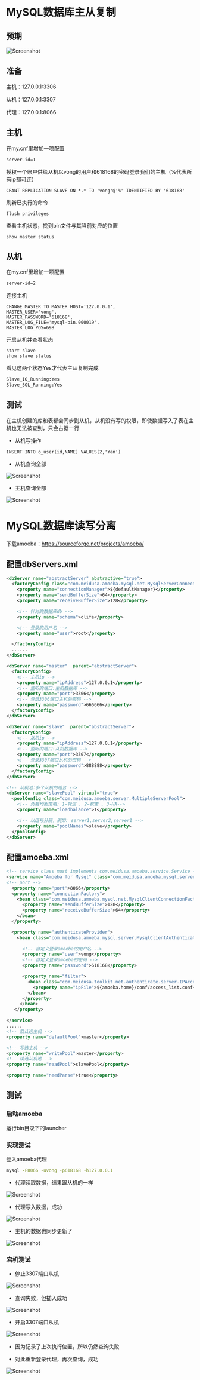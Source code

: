 # MySQL数据库主从复制

## 预期

![Screenshot](docs/rwdesigner.png)

## 准备

主机：127.0.0.1:3306

从机：127.0.0.1:3307

代理：127.0.0.1:8066

## 主机

在my.cnf里增加一项配置

``` xml
server-id=1
```

授权一个账户供给从机以vong的用户和618168的密码登录我们的主机（%代表所有ip都可连）

``` mysql
CRANT REPLICATION SLAVE ON *.* TO 'vong'@'%' IDENTIFIED BY '618168'
```

刷新已执行的命令

``` mysql
flush privileges
```

查看主机状态，找到bin文件与其当前对应的位置

``` mysql
show master status
```

## 从机

在my.cnf里增加一项配置

``` xml
server-id=2
```

连接主机

``` mysql
CHANGE MASTER TO MASTER_HOST='127.0.0.1', 
MASTER_USER='vong', 
MASTER_PASSWORD='618168', 
MASTER_LOG_FILE='mysql-bin.000019',
MASTER_LOG_POS=698
```

开启从机并查看状态

``` mysql
start slave
show slave status
```

看见这两个状态Yes才代表主从复制完成

``` bash
Slave_IO_Running:Yes
Slave_SOL_Running:Yes
```

## 测试

在主机创建的库和表都会同步到从机，从机没有写的权限，即使数据写入了表在主机也无法被查到，只会占据一行

- 从机写操作

``` mysql
INSERT INTO o_user(id,NAME) VALUES(2,'Yan')
```
- 从机查询全部

![Screenshot](docs/situation1.png)

- 主机查询全部

![Screenshot](docs/situation2.png)

# MySQL数据库读写分离

下载amoeba：https://sourceforge.net/projects/amoeba/

## 配置dbServers.xml

``` xml
<dbServer name="abstractServer" abstractive="true">
  <factoryConfig class="com.meidusa.amoeba.mysql.net.MysqlServerConnectionFactory">
    <property name="connectionManager">${defaultManager}</property>
    <property name="sendBufferSize">64</property>
    <property name="receiveBufferSize">128</property>

    <!-- 针对的数据库db -->
    <property name="schema">olife</property>

    <!-- 登录的用户名 -->
    <property name="user">root</property>

  </factoryConfig>
  ......
</dbServer>  

<dbServer name="master"  parent="abstractServer">
  <factoryConfig>
    <!-- 主机ip -->
    <property name="ipAddress">127.0.0.1</property>
    <!-- 监听的端口:主机数据库 -->
    <property name="port">3306</property>
    <!-- 登录3306端口主机的密码 -->
    <property name="password">666666</property>
  </factoryConfig>
</dbServer>

<dbServer name="slave"  parent="abstractServer">
  <factoryConfig>
    <!-- 从机ip -->
    <property name="ipAddress">127.0.0.1</property>
    <!-- 监听的端口:从机数据库 -->
    <property name="port">3307</property>
    <!-- 登录3307端口从机的密码 -->
    <property name="password">888888</property>
  </factoryConfig>
</dbServer>

<!-- 从机池:多个从机的组合 -->
<dbServer name="slavePool" virtual="true">
  <poolConfig class="com.meidusa.amoeba.server.MultipleServerPool">
    <!-- 负载均衡策略: 1=轮巡 , 2=权重 , 3=HA-->
    <property name="loadbalance">1</property>

    <!-- 以逗号分隔，例如: server1,server2,server1 -->
    <property name="poolNames">slave</property>
  </poolConfig>
</dbServer>

```

## 配置amoeba.xml

``` xml
<!-- service class must implements com.meidusa.amoeba.service.Service -->
<service name="Amoeba for Mysql" class="com.meidusa.amoeba.mysql.server.MySQLService">
<!-- port -->
  <property name="port">8066</property> 
  <property name="connectionFactory">
    <bean class="com.meidusa.amoeba.mysql.net.MysqlClientConnectionFactory">
      <property name="sendBufferSize">128</property>
      <property name="receiveBufferSize">64</property>
    </bean>
  </property>

  <property name="authenticateProvider">
    <bean class="com.meidusa.amoeba.mysql.server.MysqlClientAuthenticator">
      
      <!-- 自定义登录amoeba的用户名 -->
      <property name="user">vong</property>
      <!-- 自定义登录amoeba的密码 -->
      <property name="password">618168</property>

      <property name="filter">
        <bean class="com.meidusa.toolkit.net.authenticate.server.IPAccessController">
          <property name="ipFile">${amoeba.home}/conf/access_list.conf</property>
        </bean>
      </property>
     </bean>
   </property>

</service>
......
<!-- 默认选主机 -->
<property name="defaultPool">master</property>

<!-- 写选主机 -->
<property name="writePool">master</property>
<!-- 读选从机池 -->
<property name="readPool">slavePool</property>

<property name="needParse">true</property>
```

## 测试

### 启动amoeba

运行bin目录下的launcher

### 实现测试

登入amoeba代理

``` bash
mysql -P8066 -uvong -p618168 -h127.0.0.1
```

- 代理读取数据，结果跟从机的一样

![Screenshot](docs/situation3.png)

- 代理写入数据，成功

![Screenshot](docs/situation4.png)

- 主机的数据也同步更新了

![Screenshot](docs/situation5.png)

### 宕机测试

- 停止3307端口从机

![Screenshot](docs/situation6.png)

- 查询失败，但插入成功

![Screenshot](docs/situation7.png)

- 开启3307端口从机

![Screenshot](docs/situation8.png)

- 因为记录了上次执行位置，所以仍然查询失败

- 对此重新登录代理，再次查询，成功

![Screenshot](docs/situation9.png)



